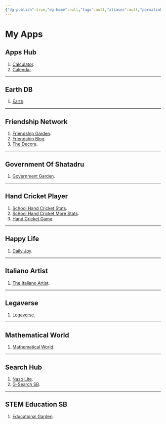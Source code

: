 ```yaml
---
{"dg-publish":true,"dg-home":null,"tags":null,"aliases":null,"permalink":"/apps/","dgPassFrontmatter":true,"updated":"2025-05-13T18:08:03.755+05:30"}
---
```


# My Apps

## Apps Hub

1) [Calculator](https://calculatorappsb.netlify.app/).
2) [Calendar](https://calendarappsb.netlify.app/).

---
## Earth DB

1) [Earth](https://mapssb.netlify.app/).

---
## Friendship Network

1) [Friendship Garden](https://friendshipgardensb.netlify.app/).
2) [Friendship Blog](https://thefriendshipblogsb.blogspot.com/).
3) [The Decora](https://thefriendshipnetwork.github.io/decora/).

---
## Government Of Shatadru

1) [Government Garden](https://governmentgardensb.netlify.app/).

---
## Hand Cricket Player

1) [School Hand Cricket Stats](https://schoolhandcricketstatssb.netlify.app/).
2) [School Hand Cricket More Stats](https://educationalgardensb.netlify.app/fun/games/hand-cricket/hand-cricket-stats/).
3) [Hand Cricket Game](https://handcricketplayersb.netlify.app/).

---
## Happy Life

1) [Daily Joy](https://happymorningsb.netlify.app/).

---
## Italiano Artist

1) [The Italiano Artist](https://artisticsb.netlify.app/).

---
## Legaverse

1) [Legaverse](https://github.com/Legaverse/legaverse).

---
## Mathematical World

1) [Mathematical World](https://mathematicalstatssb.netlify.app/).

---
## Search Hub

1) [Nazo Lite](https://searchsb.netlify.app/).
2) [G-Search SB](https://cse.google.com/cse?cx=76ac96ad67c524391#gsc.tab=0).

---
## STEM Education SB

1) [Educational Garden](https://educationalgardensb.netlify.app/).